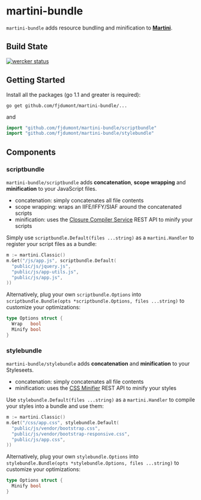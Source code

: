 # martini-bundle

`martini-bundle` adds resource bundling and minification to **[Martini](https://github.com/codegangsta/martini)**.

## Build State

[![wercker status](https://app.wercker.com/status/1acc2e1acb54bd7cbef8ecf0c4193c1e "wercker status")](https://app.wercker.com/project/bykey/1acc2e1acb54bd7cbef8ecf0c4193c1e)

## Getting Started

Install all the packages (go 1.1 and greater is required):

    go get github.com/fjdumont/martini-bundle/...
  
and

~~~ go
import "github.com/fjdumont/martini-bundle/scriptbundle"
import "github.com/fjdumont/martini-bundle/stylebundle"
~~~

## Components

### scriptbundle

`martini-bundle/scriptbundle` adds **concatenation**, **scope wrapping** and **minification** to your JavaScript files.

- concatenation: simply concatenates all file contents
- scope wrapping: wraps an IIFE/IFFY/SIAF around the concatenated scripts
- minification: uses the [Closure Compiler Service](http://closure-compiler.appspot.com/home) REST API to minify your scripts

Simply use `scriptbundle.Default(files ...string)` as a `martini.Handler` to register your script files as a bundle:

~~~ go
m := martini.Classic()
m.Get("/js/app.js", scriptbundle.Default(
  "public/js/jquery.js",
  "public/js/app-utils.js",
  "public/js/app.js",
))
~~~

Alternatively, plug your own `scriptbundle.Options` into `scriptbundle.Bundle(opts *scriptbundle.Options, files ...string)` to customize your optimizations:

~~~ go
type Options struct {
  Wrap   bool
  Minify bool
}
~~~

### stylebundle

`martini-bundle/stylebundle` adds **concatenation** and **minification** to your Styleseets.

- concatenation: simply concatenates all file contents
- minification: uses the [CSS Minifier](http://cssminifier.com/) REST API to minify your styles

Use `stylebundle.Default(files ...string)` as a `martini.Handler` to compile your styles into a bundle and use them:

~~~ go
m := martini.Classic()
m.Get("/css/app.css", stylebundle.Default(
  "public/js/vendor/bootstrap.css",
  "public/js/vendor/bootstrap-responsive.css",
  "public/js/app.css",
))
~~~

Alternatively, plug your own `stylebundle.Options` into `stylebundle.Bundle(opts *stylebundle.Options, files ...string)` to customize your optimizations:

~~~ go
type Options struct {
  Minify bool
}
~~~